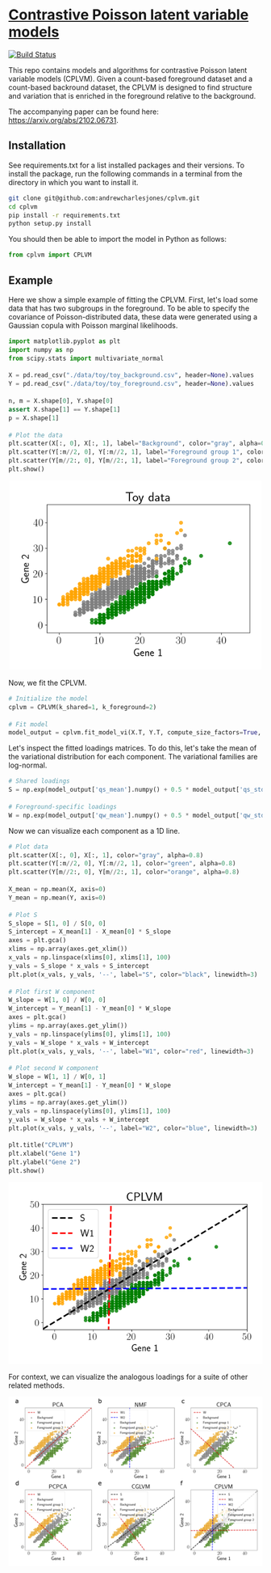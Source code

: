 # [Contrastive Poisson latent variable models](https://arxiv.org/abs/2102.06731)
[![Build Status](https://travis-ci.com/andrewcharlesjones/cplvm.svg?branch=main)](https://travis-ci.com/github/andrewcharlesjones/cplvm)

This repo contains models and algorithms for contrastive Poisson latent variable models (CPLVM). Given a count-based foreground dataset and a count-based backround dataset, the CPLVM is designed to find structure and variation that is enriched in the foreground relative to the background.

The accompanying paper can be found here: https://arxiv.org/abs/2102.06731.

## Installation

See requirements.txt for a list installed packages and their versions. To install the package, run the following commands in a terminal from the directory in which you want to install it.
```bash
git clone git@github.com:andrewcharlesjones/cplvm.git
cd cplvm
pip install -r requirements.txt
python setup.py install
```

You should then be able to import the model in Python as follows:
```python
from cplvm import CPLVM
```
## Example

Here we show a simple example of fitting the CPLVM. First, let's load some data that has two subgroups in the foreground. To be able to specify the covariance of Poisson-distributed data, these data were generated using a Gaussian copula with Poisson marginal likelihoods.

```python
import matplotlib.pyplot as plt
import numpy as np
from scipy.stats import multivariate_normal

X = pd.read_csv("./data/toy/toy_background.csv", header=None).values
Y = pd.read_csv("./data/toy/toy_foreground.csv", header=None).values

n, m = X.shape[0], Y.shape[0]
assert X.shape[1] == Y.shape[1]
p = X.shape[1]

# Plot the data
plt.scatter(X[:, 0], X[:, 1], label="Background", color="gray", alpha=0.4)
plt.scatter(Y[:m//2, 0], Y[:m//2, 1], label="Foreground group 1", color="green", alpha=0.4)
plt.scatter(Y[m//2:, 0], Y[m//2:, 1], label="Foreground group 2", color="orange", alpha=0.4)
plt.show()
```

<p align="center">
	<img src="./experiments/simulation_experiments/toy_example/out/toy_data.png" width="500">
</p>

Now, we fit the CPLVM.

```python
# Initialize the model
cplvm = CPLVM(k_shared=1, k_foreground=2)

# Fit model
model_output = cplvm.fit_model_vi(X.T, Y.T, compute_size_factors=True, is_H0=False, offset_term=False)
```

Let's inspect the fitted loadings matrices. To do this, let's take the mean of the variational distribution for each component. The variational families are log-normal.

```python
# Shared loadings
S = np.exp(model_output['qs_mean'].numpy() + 0.5 * model_output['qs_stddv'].numpy()**2)

# Foreground-specific loadings
W = np.exp(model_output['qw_mean'].numpy() + 0.5 * model_output['qw_stddv'].numpy()**2)
```

Now we can visualize each component as a 1D line.

```python
# Plot data
plt.scatter(X[:, 0], X[:, 1], color="gray", alpha=0.8)
plt.scatter(Y[:m//2, 0], Y[:m//2, 1], color="green", alpha=0.8)
plt.scatter(Y[m//2:, 0], Y[m//2:, 1], color="orange", alpha=0.8)

X_mean = np.mean(X, axis=0)
Y_mean = np.mean(Y, axis=0)

# Plot S
S_slope = S[1, 0] / S[0, 0]
S_intercept = X_mean[1] - X_mean[0] * S_slope
axes = plt.gca()
xlims = np.array(axes.get_xlim())
x_vals = np.linspace(xlims[0], xlims[1], 100)
y_vals = S_slope * x_vals + S_intercept
plt.plot(x_vals, y_vals, '--', label="S", color="black", linewidth=3)

# Plot first W component
W_slope = W[1, 0] / W[0, 0]
W_intercept = Y_mean[1] - Y_mean[0] * W_slope
axes = plt.gca()
ylims = np.array(axes.get_ylim())
y_vals = np.linspace(ylims[0], ylims[1], 100)
y_vals = W_slope * x_vals + W_intercept
plt.plot(x_vals, y_vals, '--', label="W1", color="red", linewidth=3)

# Plot second W component
W_slope = W[1, 1] / W[0, 1]
W_intercept = Y_mean[1] - Y_mean[0] * W_slope
axes = plt.gca()
ylims = np.array(axes.get_ylim())
y_vals = np.linspace(ylims[0], ylims[1], 100)
y_vals = W_slope * x_vals + W_intercept
plt.plot(x_vals, y_vals, '--', label="W2", color="blue", linewidth=3)

plt.title("CPLVM")
plt.xlabel("Gene 1")
plt.ylabel("Gene 2")
plt.show()
```

<p align="center">
	<img src="./experiments/simulation_experiments/toy_example/out/cplvm_toy.png" />
</p>

For context, we can visualize the analogous loadings for a suite of other related methods.

<p align="center">
	<img src="./experiments/simulation_experiments/toy_example/out/toy_example.png" />
</p>










